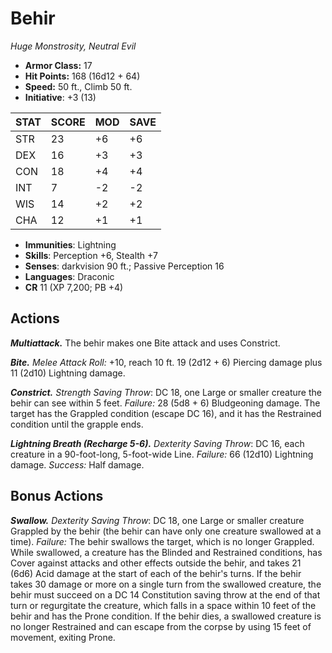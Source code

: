 # Behir

*Huge Monstrosity, Neutral Evil*

- **Armor Class:** 17
- **Hit Points:** 168 (16d12 + 64)
- **Speed:** 50 ft., Climb 50 ft.
- **Initiative**: +3 (13)

|STAT|SCORE|MOD|SAVE|
| --- | --- | --- | ---- |
| STR | 23 | +6 | +6 |
| DEX | 16 | +3 | +3 |
| CON | 18 | +4 | +4 |
| INT | 7 | -2 | -2 |
| WIS | 14 | +2 | +2 |
| CHA | 12 | +1 | +1 |

- **Immunities**: Lightning
- **Skills**: Perception +6, Stealth +7
- **Senses**: darkvision 90 ft.; Passive Perception 16
- **Languages**: Draconic
- **CR** 11 (XP 7,200; PB +4)

## Actions

***Multiattack.*** The behir makes one Bite attack and uses Constrict.

***Bite.*** *Melee Attack Roll:* +10, reach 10 ft. 19 (2d12 + 6) Piercing damage plus 11 (2d10) Lightning damage.

***Constrict.*** *Strength Saving Throw*: DC 18, one Large or smaller creature the behir can see within 5 feet. *Failure:*  28 (5d8 + 6) Bludgeoning damage. The target has the Grappled condition (escape DC 16), and it has the Restrained condition until the grapple ends.

***Lightning Breath (Recharge 5-6).*** *Dexterity Saving Throw*: DC 16, each creature in a 90-foot-long, 5-foot-wide Line. *Failure:*  66 (12d10) Lightning damage. *Success:*  Half damage.


## Bonus Actions

***Swallow.*** *Dexterity Saving Throw*: DC 18, one Large or smaller creature Grappled by the behir (the behir can have only one creature swallowed at a time). *Failure:*  The behir swallows the target, which is no longer Grappled. While swallowed, a creature has the Blinded and Restrained conditions, has Cover against attacks and other effects outside the behir, and takes 21 (6d6) Acid damage at the start of each of the behir's turns.
If the behir takes 30 damage or more on a single turn from the swallowed creature, the behir must succeed on a DC 14 Constitution saving throw at the end of that turn or regurgitate the creature, which falls in a space within 10 feet of the behir and has the Prone condition. If the behir dies, a swallowed creature is no longer Restrained and can escape from the corpse by using 15 feet of movement, exiting Prone.

